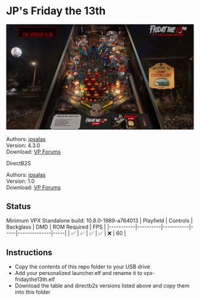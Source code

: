 # JP's Friday the 13th

![Table Preview](../../images/vpx-jps-friday-the-13th-preview.jpg)

Authors: [jpsalas](https://www.vpforums.org/index.php?s=543a5ca562cc33a89debe8ace8834f1e&showuser=277)  
Version: 4.3.0  
Download: [VP Forums](https://www.vpforums.org/index.php?app=downloads&showfile=16344)

DirectB2S

Authors: [jpsalas](https://vpuniverse.com/profile/5-wildman/)  
Version: 1.0  
Download: [VP Forums](https://www.vpforums.org/index.php?app=downloads&showfile=16344)

## Status 

Minimum VPX Standalone build: 10.8.0-1989-a764013
| Playfield | Controls | Backglass | DMD | ROM Required | FPS | 
|-----------|----------|-----------|-----|--------------|-----|
| :white_check_mark: | :white_check_mark: | :white_check_mark: | :white_check_mark: | :x: | 60 |

## Instructions

- Copy the contents of this repo folder to your USB drive
- Add your personalized launcher.elf and rename it to vpx-fridaythe13th.elf
- Download the table and directb2s versions listed above and copy them into this folder
